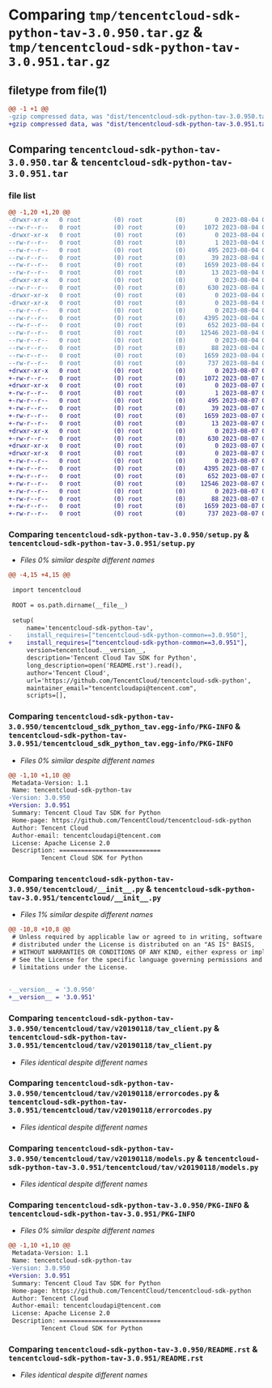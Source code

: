 # Comparing `tmp/tencentcloud-sdk-python-tav-3.0.950.tar.gz` & `tmp/tencentcloud-sdk-python-tav-3.0.951.tar.gz`

## filetype from file(1)

```diff
@@ -1 +1 @@
-gzip compressed data, was "dist/tencentcloud-sdk-python-tav-3.0.950.tar", last modified: Fri Aug  4 00:34:28 2023, max compression
+gzip compressed data, was "dist/tencentcloud-sdk-python-tav-3.0.951.tar", last modified: Mon Aug  7 00:34:11 2023, max compression
```

## Comparing `tencentcloud-sdk-python-tav-3.0.950.tar` & `tencentcloud-sdk-python-tav-3.0.951.tar`

### file list

```diff
@@ -1,20 +1,20 @@
-drwxr-xr-x   0 root         (0) root         (0)        0 2023-08-04 00:34:28.000000 tencentcloud-sdk-python-tav-3.0.950/
--rw-r--r--   0 root         (0) root         (0)     1072 2023-08-04 00:34:28.000000 tencentcloud-sdk-python-tav-3.0.950/setup.py
-drwxr-xr-x   0 root         (0) root         (0)        0 2023-08-04 00:34:28.000000 tencentcloud-sdk-python-tav-3.0.950/tencentcloud_sdk_python_tav.egg-info/
--rw-r--r--   0 root         (0) root         (0)        1 2023-08-04 00:34:28.000000 tencentcloud-sdk-python-tav-3.0.950/tencentcloud_sdk_python_tav.egg-info/dependency_links.txt
--rw-r--r--   0 root         (0) root         (0)      495 2023-08-04 00:34:28.000000 tencentcloud-sdk-python-tav-3.0.950/tencentcloud_sdk_python_tav.egg-info/SOURCES.txt
--rw-r--r--   0 root         (0) root         (0)       39 2023-08-04 00:34:28.000000 tencentcloud-sdk-python-tav-3.0.950/tencentcloud_sdk_python_tav.egg-info/requires.txt
--rw-r--r--   0 root         (0) root         (0)     1659 2023-08-04 00:34:28.000000 tencentcloud-sdk-python-tav-3.0.950/tencentcloud_sdk_python_tav.egg-info/PKG-INFO
--rw-r--r--   0 root         (0) root         (0)       13 2023-08-04 00:34:28.000000 tencentcloud-sdk-python-tav-3.0.950/tencentcloud_sdk_python_tav.egg-info/top_level.txt
-drwxr-xr-x   0 root         (0) root         (0)        0 2023-08-04 00:34:28.000000 tencentcloud-sdk-python-tav-3.0.950/tencentcloud/
--rw-r--r--   0 root         (0) root         (0)      630 2023-08-04 00:34:28.000000 tencentcloud-sdk-python-tav-3.0.950/tencentcloud/__init__.py
-drwxr-xr-x   0 root         (0) root         (0)        0 2023-08-04 00:34:28.000000 tencentcloud-sdk-python-tav-3.0.950/tencentcloud/tav/
-drwxr-xr-x   0 root         (0) root         (0)        0 2023-08-04 00:34:28.000000 tencentcloud-sdk-python-tav-3.0.950/tencentcloud/tav/v20190118/
--rw-r--r--   0 root         (0) root         (0)        0 2023-08-04 00:34:28.000000 tencentcloud-sdk-python-tav-3.0.950/tencentcloud/tav/v20190118/__init__.py
--rw-r--r--   0 root         (0) root         (0)     4395 2023-08-04 00:34:28.000000 tencentcloud-sdk-python-tav-3.0.950/tencentcloud/tav/v20190118/tav_client.py
--rw-r--r--   0 root         (0) root         (0)      652 2023-08-04 00:34:28.000000 tencentcloud-sdk-python-tav-3.0.950/tencentcloud/tav/v20190118/errorcodes.py
--rw-r--r--   0 root         (0) root         (0)    12546 2023-08-04 00:34:28.000000 tencentcloud-sdk-python-tav-3.0.950/tencentcloud/tav/v20190118/models.py
--rw-r--r--   0 root         (0) root         (0)        0 2023-08-04 00:34:28.000000 tencentcloud-sdk-python-tav-3.0.950/tencentcloud/tav/__init__.py
--rw-r--r--   0 root         (0) root         (0)       88 2023-08-04 00:34:28.000000 tencentcloud-sdk-python-tav-3.0.950/setup.cfg
--rw-r--r--   0 root         (0) root         (0)     1659 2023-08-04 00:34:28.000000 tencentcloud-sdk-python-tav-3.0.950/PKG-INFO
--rw-r--r--   0 root         (0) root         (0)      737 2023-08-04 00:34:28.000000 tencentcloud-sdk-python-tav-3.0.950/README.rst
+drwxr-xr-x   0 root         (0) root         (0)        0 2023-08-07 00:34:11.000000 tencentcloud-sdk-python-tav-3.0.951/
+-rw-r--r--   0 root         (0) root         (0)     1072 2023-08-07 00:34:11.000000 tencentcloud-sdk-python-tav-3.0.951/setup.py
+drwxr-xr-x   0 root         (0) root         (0)        0 2023-08-07 00:34:11.000000 tencentcloud-sdk-python-tav-3.0.951/tencentcloud_sdk_python_tav.egg-info/
+-rw-r--r--   0 root         (0) root         (0)        1 2023-08-07 00:34:11.000000 tencentcloud-sdk-python-tav-3.0.951/tencentcloud_sdk_python_tav.egg-info/dependency_links.txt
+-rw-r--r--   0 root         (0) root         (0)      495 2023-08-07 00:34:11.000000 tencentcloud-sdk-python-tav-3.0.951/tencentcloud_sdk_python_tav.egg-info/SOURCES.txt
+-rw-r--r--   0 root         (0) root         (0)       39 2023-08-07 00:34:11.000000 tencentcloud-sdk-python-tav-3.0.951/tencentcloud_sdk_python_tav.egg-info/requires.txt
+-rw-r--r--   0 root         (0) root         (0)     1659 2023-08-07 00:34:11.000000 tencentcloud-sdk-python-tav-3.0.951/tencentcloud_sdk_python_tav.egg-info/PKG-INFO
+-rw-r--r--   0 root         (0) root         (0)       13 2023-08-07 00:34:11.000000 tencentcloud-sdk-python-tav-3.0.951/tencentcloud_sdk_python_tav.egg-info/top_level.txt
+drwxr-xr-x   0 root         (0) root         (0)        0 2023-08-07 00:34:11.000000 tencentcloud-sdk-python-tav-3.0.951/tencentcloud/
+-rw-r--r--   0 root         (0) root         (0)      630 2023-08-07 00:34:11.000000 tencentcloud-sdk-python-tav-3.0.951/tencentcloud/__init__.py
+drwxr-xr-x   0 root         (0) root         (0)        0 2023-08-07 00:34:11.000000 tencentcloud-sdk-python-tav-3.0.951/tencentcloud/tav/
+drwxr-xr-x   0 root         (0) root         (0)        0 2023-08-07 00:34:11.000000 tencentcloud-sdk-python-tav-3.0.951/tencentcloud/tav/v20190118/
+-rw-r--r--   0 root         (0) root         (0)        0 2023-08-07 00:34:11.000000 tencentcloud-sdk-python-tav-3.0.951/tencentcloud/tav/v20190118/__init__.py
+-rw-r--r--   0 root         (0) root         (0)     4395 2023-08-07 00:34:11.000000 tencentcloud-sdk-python-tav-3.0.951/tencentcloud/tav/v20190118/tav_client.py
+-rw-r--r--   0 root         (0) root         (0)      652 2023-08-07 00:34:11.000000 tencentcloud-sdk-python-tav-3.0.951/tencentcloud/tav/v20190118/errorcodes.py
+-rw-r--r--   0 root         (0) root         (0)    12546 2023-08-07 00:34:11.000000 tencentcloud-sdk-python-tav-3.0.951/tencentcloud/tav/v20190118/models.py
+-rw-r--r--   0 root         (0) root         (0)        0 2023-08-07 00:34:11.000000 tencentcloud-sdk-python-tav-3.0.951/tencentcloud/tav/__init__.py
+-rw-r--r--   0 root         (0) root         (0)       88 2023-08-07 00:34:11.000000 tencentcloud-sdk-python-tav-3.0.951/setup.cfg
+-rw-r--r--   0 root         (0) root         (0)     1659 2023-08-07 00:34:11.000000 tencentcloud-sdk-python-tav-3.0.951/PKG-INFO
+-rw-r--r--   0 root         (0) root         (0)      737 2023-08-07 00:34:11.000000 tencentcloud-sdk-python-tav-3.0.951/README.rst
```

### Comparing `tencentcloud-sdk-python-tav-3.0.950/setup.py` & `tencentcloud-sdk-python-tav-3.0.951/setup.py`

 * *Files 0% similar despite different names*

```diff
@@ -4,15 +4,15 @@
 
 import tencentcloud
 
 ROOT = os.path.dirname(__file__)
 
 setup(
     name='tencentcloud-sdk-python-tav',
-    install_requires=["tencentcloud-sdk-python-common==3.0.950"],
+    install_requires=["tencentcloud-sdk-python-common==3.0.951"],
     version=tencentcloud.__version__,
     description='Tencent Cloud Tav SDK for Python',
     long_description=open('README.rst').read(),
     author='Tencent Cloud',
     url='https://github.com/TencentCloud/tencentcloud-sdk-python',
     maintainer_email="tencentcloudapi@tencent.com",
     scripts=[],
```

### Comparing `tencentcloud-sdk-python-tav-3.0.950/tencentcloud_sdk_python_tav.egg-info/PKG-INFO` & `tencentcloud-sdk-python-tav-3.0.951/tencentcloud_sdk_python_tav.egg-info/PKG-INFO`

 * *Files 0% similar despite different names*

```diff
@@ -1,10 +1,10 @@
 Metadata-Version: 1.1
 Name: tencentcloud-sdk-python-tav
-Version: 3.0.950
+Version: 3.0.951
 Summary: Tencent Cloud Tav SDK for Python
 Home-page: https://github.com/TencentCloud/tencentcloud-sdk-python
 Author: Tencent Cloud
 Author-email: tencentcloudapi@tencent.com
 License: Apache License 2.0
 Description: ============================
         Tencent Cloud SDK for Python
```

### Comparing `tencentcloud-sdk-python-tav-3.0.950/tencentcloud/__init__.py` & `tencentcloud-sdk-python-tav-3.0.951/tencentcloud/__init__.py`

 * *Files 1% similar despite different names*

```diff
@@ -10,8 +10,8 @@
 # Unless required by applicable law or agreed to in writing, software
 # distributed under the License is distributed on an "AS IS" BASIS,
 # WITHOUT WARRANTIES OR CONDITIONS OF ANY KIND, either express or implied.
 # See the License for the specific language governing permissions and
 # limitations under the License.
 
 
-__version__ = '3.0.950'
+__version__ = '3.0.951'
```

### Comparing `tencentcloud-sdk-python-tav-3.0.950/tencentcloud/tav/v20190118/tav_client.py` & `tencentcloud-sdk-python-tav-3.0.951/tencentcloud/tav/v20190118/tav_client.py`

 * *Files identical despite different names*

### Comparing `tencentcloud-sdk-python-tav-3.0.950/tencentcloud/tav/v20190118/errorcodes.py` & `tencentcloud-sdk-python-tav-3.0.951/tencentcloud/tav/v20190118/errorcodes.py`

 * *Files identical despite different names*

### Comparing `tencentcloud-sdk-python-tav-3.0.950/tencentcloud/tav/v20190118/models.py` & `tencentcloud-sdk-python-tav-3.0.951/tencentcloud/tav/v20190118/models.py`

 * *Files identical despite different names*

### Comparing `tencentcloud-sdk-python-tav-3.0.950/PKG-INFO` & `tencentcloud-sdk-python-tav-3.0.951/PKG-INFO`

 * *Files 0% similar despite different names*

```diff
@@ -1,10 +1,10 @@
 Metadata-Version: 1.1
 Name: tencentcloud-sdk-python-tav
-Version: 3.0.950
+Version: 3.0.951
 Summary: Tencent Cloud Tav SDK for Python
 Home-page: https://github.com/TencentCloud/tencentcloud-sdk-python
 Author: Tencent Cloud
 Author-email: tencentcloudapi@tencent.com
 License: Apache License 2.0
 Description: ============================
         Tencent Cloud SDK for Python
```

### Comparing `tencentcloud-sdk-python-tav-3.0.950/README.rst` & `tencentcloud-sdk-python-tav-3.0.951/README.rst`

 * *Files identical despite different names*

